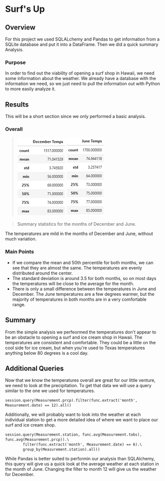 # Surf's Up

## Overview

For this project we used SQLALchemy and Pandas to get information from a SQLite database and put it into a DataFrame. Then we did a quick summary Analysis.

### Purpose

In order to find out the viability of opening a surf shop in Hawaii, we need some information about the weather. We already have a database with the information we need, so we just need to pull the information out with Python to more easily analyze it. 

## Results

This will be a short section since we only performed a basic analysis.

### Overall

>![December temperature summary](media/dec_summary.png) ![June temperature summary](media/june_summary.png)

>Summary statistics for the months of December and June.

The temperatures are mild in the months of December and June, without much variation.

### Main Points
<!-- Provide a bulleted list with three major points from the two analysis deliverables. Use images as support where needed. (media/dec_summary.png) and media/june_summary.png) -->

* If we compare the mean and 50th percentile for both months, we can see that they are almost the same. The temperatures are evenly distributed around the center.
* The standard deviation is around 3.5 for both months, so on most days the temperatures will be close to the average for the month. 
* There is only a small difference between the temperatures in June and December. The June temperatures are a few degrees warmer, but the majority of temperatures in both months are in a very comfortable range. 


## Summary
<!-- Provide a high-level summary of the results -->
From the simple analysis we perfeormed the temperatures don't appear to be an obstacle to opening a surf and ice cream shop in Hawaii. The temperatures are consistent and comfortable. They could be a little on the cool side for ice cream, but when you're used to Texas temperatures anything below 80 degrees is a cool day. 

## Additional Queries
<!-- Provide two additional queries that you would perform to gather more weather data for June and December -->

Now that we know the temperatures overall are great for our little venture, we need to look at the precipitation. To get that data we will use a query similar to the one we used for temperatures.
```
session.query(Measurement.prcp).filter(func.extract('month', Measurement.date) == 12).all()
```

Additionally, we will probably want to look into the weather at each individual station to get a more detailed idea of where we want to place our surf and ice cream shop.
```
session.query(Measurement.station, func.avg(Measurement.tobs), func.avg(Measurement.prcp)).\
        filter(func.extract('month', Measurement.date) == 6).\
        group_by(Measurement.station).all()
```
While Pandas is better suited to performin our analysis than SQLAlchemy, this query will give us a quick look at the average weather at each station in the month of June. Changing the filter to month 12 will give us the weather for December.
